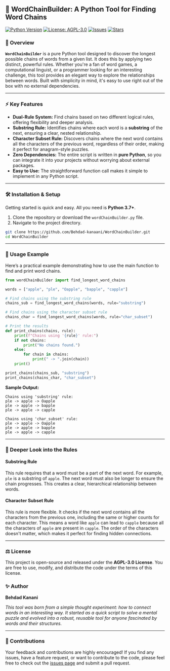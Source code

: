## 🚀 WordChainBuilder: A Python Tool for Finding Word Chains


[![Python Version](https://img.shields.io/badge/python-3.7%2B-blue.svg)](https://www.python.org/)
[![License: AGPL-3.0](https://img.shields.io/badge/License-AGPL--3.0-blue.svg)](https://www.gnu.org/licenses/agpl-3.0.en.html)
[![Issues](https://img.shields.io/github/issues/Behdad-kanaani/WordChainBuilder)](https://github.com/Behdad-kanaani/WordChainBuilder/issues)
[![Stars](https://img.shields.io/github/stars/Behdad-kanaani/WordChainBuilder)](https://github.com/Behdad-kanaani/WordChainBuilder/stargazers)



### 🌟 Overview

**`WordChainBuilder`** is a pure Python tool designed to discover the longest possible chains of words from a given list. It does this by applying two distinct, powerful rules. Whether you're a fan of word games, a computational linguist, or a programmer looking for an interesting challenge, this tool provides an elegant way to explore the relationships between words. Built with simplicity in mind, it's easy to use right out of the box with no external dependencies.

-----

### ⚡ Key Features

  * **Dual-Rule System:** Find chains based on two different logical rules, offering flexibility and deeper analysis.
  * **Substring Rule:** Identifies chains where each word is a **substring** of the next, ensuring a clear, nested relationship.
  * **Character Subset Rule:** Discovers chains where the next word contains all the characters of the previous word, regardless of their order, making it perfect for anagram-style puzzles.
  * **Zero Dependencies:** The entire script is written in **pure Python**, so you can integrate it into your projects without worrying about external packages.
  * **Easy to Use:** The straightforward function call makes it simple to implement in any Python script.

-----

### 🛠 Installation & Setup

Getting started is quick and easy. All you need is **Python 3.7+**.

1.  Clone the repository or download the `wordChainBuilder.py` file.
2.  Navigate to the project directory.

<!-- end list -->

```bash
git clone https://github.com/Behdad-kanaani/WordChainBuilder.git
cd WordChainBuilder
```

-----

### 🚀 Usage Example

Here’s a practical example demonstrating how to use the main function to find and print word chains.

```python
from wordChainBuilder import find_longest_word_chains

words = ["apple", "ple", "Oapple", "bapple", "capple"]

# Find chains using the substring rule
chains_sub = find_longest_word_chains(words, rule="substring")

# Find chains using the character subset rule
chains_char = find_longest_word_chains(words, rule="char_subset")

# Print the results
def print_chains(chains, rule):
    print(f"Chains using '{rule}' rule:")
    if not chains:
        print("No chains found.")
    else:
        for chain in chains:
            print(" -> ".join(chain))
    print()

print_chains(chains_sub, "substring")
print_chains(chains_char, "char_subset")
```

**Sample Output:**

```
Chains using 'substring' rule:
ple -> apple -> Oapple
ple -> apple -> bapple
ple -> apple -> capple

Chains using 'char_subset' rule:
ple -> apple -> Oapple
ple -> apple -> bapple
ple -> apple -> capple
```

-----

### 📖 Deeper Look into the Rules

#### Substring Rule

This rule requires that a word must be a part of the next word. For example, `ple` is a substring of `apple`. The next word must also be longer to ensure the chain progresses. This creates a clear, hierarchical relationship between words.

#### Character Subset Rule

This rule is more flexible. It checks if the next word contains all the characters from the previous one, including the same or higher counts for each character. This means a word like `apple` can lead to `capple` because all the characters of `apple` are present in `capple`. The order of the characters doesn't matter, which makes it perfect for finding hidden connections.

-----

### ⚖ License

This project is open-source and released under the **AGPL-3.0 License**. You are free to use, modify, and distribute the code under the terms of this license.

### ✨ Author

**Behdad Kanani**

*This tool was born from a simple thought experiment: how to connect words in an interesting way. It started as a quick script to solve a mental puzzle and evolved into a robust, reusable tool for anyone fascinated by words and their structures.*

-----

### 🔗 Contributions

Your feedback and contributions are highly encouraged\! If you find any issues, have a feature request, or want to contribute to the code, please feel free to check out the [issues page](https://github.com/yourusername/WordChainBuilder/issues) and submit a pull request.
